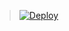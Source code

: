 > [![Deploy](https://www.herokucdn.com/deploy/button.png)](https://dashboard.heroku.com/new?template=https://github.com/someikou/demo)

